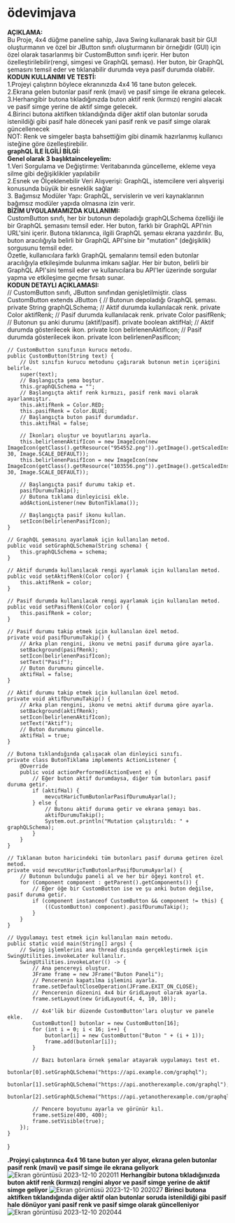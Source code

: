 # ödevimjava
**AÇIKLAMA:** <br>
Bu Proje, 4x4 düğme paneline sahip, Java Swing kullanarak basit bir GUI oluşturmanın ve özel bir JButton sınıfı oluşturmanın bir örneğidir (GUI) için özel olarak tasarlanmış bir CustomButton sınıfı içerir. Her buton özelleştirilebilir(rengi, simgesi ve GraphQL şeması). Her buton, bir GraphQL şemasını temsil eder ve tıklanabilir durumda veya pasif durumda olabilir. <br>
**KODUN KULLANIMI VE TESTİ:** <br>
1.Projeyi çalıştırın böylece ekranınızda 4x4 16 tane buton gelecek.<br>
2.Ekrana gelen butonlar pasif renk (mavi) ve pasif simge ile ekrana gelecek. <br>
3.Herhangibir butona tıkladığınızda buton aktif renk (kırmızı) rengini alacak ve pasif simge yerine de aktif simge gelecek.<br>
4.Birinci butona aktifken tıklandığında diğer aktif olan butonlar soruda istenildiği gibi pasif hale dönecek yani pasif renk ve pasif simge olarak güncellenecek<br>
NOT: Renk ve simgeler başta bahsettiğim gibi dinamik hazırlanmış kullanıcı isteğine göre özelleştirebilir.<br>
**graphQL İLE İLGİLİ BİLGİ:** <br>
**Genel olarak 3 başlıktainceleyelim:** <br>
1.Veri Sorgulama ve Değiştirme: Veritabanında güncelleme, ekleme veya silme gibi değişiklikler yapılabilir<br>
2.Esnek ve Ölçeklenebilir Veri Alışverişi: GraphQL, istemcilere veri alışverişi konusunda büyük bir esneklik sağlar<br>
3. Bağımsız Modüler Yapı: GraphQL, servislerin ve veri kaynaklarının bağımsız modüler yapıda olmasına izin verir. <br>
**BİZİM UYGULAMAMIZDA KULLANIMI:** <br>
CustomButton sınıfı, her bir butonun depoladığı graphQLSchema özelliği ile bir GraphQL şemasını temsil eder. Her buton, farklı bir GraphQL API'nin URL'sini içerir. Butona tıklanınca, ilgili GraphQL şeması ekrana yazdırılır. Bu, buton aracılığıyla belirli bir GraphQL API'sine bir "mutation" (değişiklik) sorgusunu temsil eder. <br>
Özetle, kullanıcılara farklı GraphQL şemalarını temsil eden butonlar aracılığıyla etkileşimde bulunma imkanı sağlar. Her bir buton, belirli bir GraphQL API'sini temsil eder ve kullanıcılara bu API'ler üzerinde sorgular yapma ve etkileşime geçme fırsatı sunar.<br>
**KODUN DETAYLI AÇIKLAMASI:** <br>
// CustomButton sınıfı, JButton sınıfından genişletilmiştir.
class CustomButton extends JButton {
    // Butonun depoladığı GraphQL şeması.
    private String graphQLSchema;
    // Aktif durumda kullanılacak renk.
    private Color aktifRenk;
    // Pasif durumda kullanılacak renk.
    private Color pasifRenk;
    // Butonun şu anki durumu (aktif/pasif).
    private boolean aktifHal;
    // Aktif durumda gösterilecek ikon.
    private Icon belirlenenAktifIcon;
    // Pasif durumda gösterilecek ikon.
    private Icon belirlenenPasifIcon;

    // CustomButton sınıfının kurucu metodu.
    public CustomButton(String text) {
        // Üst sınıfın kurucu metodunu çağırarak butonun metin içeriğini belirle.
        super(text);
        // Başlangıçta şema boştur.
        this.graphQLSchema = "";
        // Başlangıçta aktif renk kırmızı, pasif renk mavi olarak ayarlanmıştır.
        this.aktifRenk = Color.RED;
        this.pasifRenk = Color.BLUE;
        // Başlangıçta buton pasif durumdadır.
        this.aktifHal = false;

        // İkonları oluştur ve boyutlarını ayarla.
        this.belirlenenAktifIcon = new ImageIcon(new ImageIcon(getClass().getResource("954552.png")).getImage().getScaledInstance(30, 30, Image.SCALE_DEFAULT));
        this.belirlenenPasifIcon = new ImageIcon(new ImageIcon(getClass().getResource("103556.png")).getImage().getScaledInstance(30, 30, Image.SCALE_DEFAULT));

        // Başlangıçta pasif durumu takip et.
        pasifDurumuTakip();
        // Butona tıklama dinleyicisi ekle.
        addActionListener(new ButonTiklama());

        // Başlangıçta pasif ikonu kullan.
        setIcon(belirlenenPasifIcon);
    }

    // GraphQL şemasını ayarlamak için kullanılan metod.
    public void setGraphQLSchema(String schema) {
        this.graphQLSchema = schema;
    }

    // Aktif durumda kullanılacak rengi ayarlamak için kullanılan metod.
    public void setAktifRenk(Color color) {
        this.aktifRenk = color;
    }

    // Pasif durumda kullanılacak rengi ayarlamak için kullanılan metod.
    public void setPasifRenk(Color color) {
        this.pasifRenk = color;
    }

    // Pasif durumu takip etmek için kullanılan özel metod.
    private void pasifDurumuTakip() {
        // Arka plan rengini, ikonu ve metni pasif duruma göre ayarla.
        setBackground(pasifRenk);
        setIcon(belirlenenPasifIcon);
        setText("Pasif");
        // Buton durumunu güncelle.
        aktifHal = false;
    }

    // Aktif durumu takip etmek için kullanılan özel metod.
    private void aktifDurumuTakip() {
        // Arka plan rengini, ikonu ve metni aktif duruma göre ayarla.
        setBackground(aktifRenk);
        setIcon(belirlenenAktifIcon);
        setText("Aktif");
        // Buton durumunu güncelle.
        aktifHal = true;
    }

    // Butona tıklandığında çalışacak olan dinleyici sınıfı.
    private class ButonTiklama implements ActionListener {
        @Override
        public void actionPerformed(ActionEvent e) {
            // Eğer buton aktif durumdaysa, diğer tüm butonları pasif duruma getir.
            if (aktifHal) {
                mevcutHaricTumButonlarPasifDurumuAyarla();
            } else {
                // Butonu aktif duruma getir ve ekrana şemayı bas.
                aktifDurumuTakip();
                System.out.println("Mutation çalıştırıldı: " + graphQLSchema);
            }
        }
    }

    // Tıklanan buton haricindeki tüm butonları pasif duruma getiren özel metod.
    private void mevcutHaricTumButonlarPasifDurumuAyarla() {
        // Butonun bulunduğu paneli al ve her bir öğeyi kontrol et.
        for (Component component : getParent().getComponents()) {
            // Eğer öğe bir CustomButton ise ve şu anki buton değilse, pasif duruma getir.
            if (component instanceof CustomButton && component != this) {
                ((CustomButton) component).pasifDurumuTakip();
            }
        }
    }

    // Uygulamayı test etmek için kullanılan main metodu.
    public static void main(String[] args) {
        // Swing işlemlerini ana thread dışında gerçekleştirmek için SwingUtilities.invokeLater kullanılır.
        SwingUtilities.invokeLater(() -> {
            // Ana pencereyi oluştur.
            JFrame frame = new JFrame("Buton Paneli");
            // Pencerenin kapatılma işlemini ayarla.
            frame.setDefaultCloseOperation(JFrame.EXIT_ON_CLOSE);
            // Pencerenin düzenini 4x4 bir GridLayout olarak ayarla.
            frame.setLayout(new GridLayout(4, 4, 10, 10));

            // 4x4'lük bir düzende CustomButton'ları oluştur ve panele ekle.
            CustomButton[] butonlar = new CustomButton[16];
            for (int i = 0; i < 16; i++) {
                butonlar[i] = new CustomButton("Buton " + (i + 1));
                frame.add(butonlar[i]);
            }

            // Bazı butonlara örnek şemalar atayarak uygulamayı test et.
            butonlar[0].setGraphQLSchema("https://api.example.com/graphql");
            butonlar[1].setGraphQLSchema("https://api.anotherexample.com/graphql");
            butonlar[2].setGraphQLSchema("https://api.yetanotherexample.com/graphql");

            // Pencere boyutunu ayarla ve görünür kıl.
            frame.setSize(400, 400);
            frame.setVisible(true);
        });
    }
}

**.Projeyi çalıştırınca 4x4 16 tane buton yer alıyor, ekrana gelen butonlar pasif renk (mavi) ve pasif simge ile ekrana geliyork**
![Ekran görüntüsü 2023-12-10 202011](https://github.com/1220505072/-devimjava/assets/127992796/f45d48b8-acaf-4409-b8b4-79f19cf36472)
**Herhangibir butona tıkladığınızda buton aktif renk (kırmızı) rengini alıyor ve pasif simge yerine de aktif simge geliyor**
![Ekran görüntüsü 2023-12-10 202027](https://github.com/1220505072/-devimjava/assets/127992796/0b4c016f-1c6f-440b-8dfe-8fdd6a27f77d)
**Birinci butona aktifken tıklandığında diğer aktif olan butonlar soruda istenildiği gibi pasif hale dönüyor yani pasif renk ve pasif simge olarak güncelleniyor**
![Ekran görüntüsü 2023-12-10 202044](https://github.com/1220505072/-devimjava/assets/127992796/b95209f2-cced-45ad-beb7-13f89575f762)


